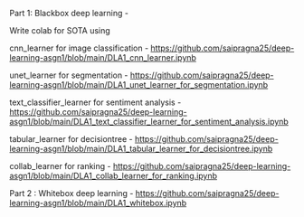 Part 1: Blackbox deep learning -

Write colab for SOTA using

cnn_learner for image classification -
https://github.com/saipragna25/deep-learning-asgn1/blob/main/DLA1_cnn_learner.ipynb

unet_learner for segmentation - 
https://github.com/saipragna25/deep-learning-asgn1/blob/main/DLA1_unet_learner_for_segmentation.ipynb


text_classifier_learner for sentiment analysis -
https://github.com/saipragna25/deep-learning-asgn1/blob/main/DLA1_text_classifier_learner_for_sentiment_analysis.ipynb

tabular_learner for decisiontree  -
https://github.com/saipragna25/deep-learning-asgn1/blob/main/DLA1_tabular_learner_for_decisiontree.ipynb

collab_learner for ranking -
https://github.com/saipragna25/deep-learning-asgn1/blob/main/DLA1_collab_learner_for_ranking.ipynb

Part 2 : Whitebox deep learning -
https://github.com/saipragna25/deep-learning-asgn1/blob/main/DLA1_whitebox.ipynb
